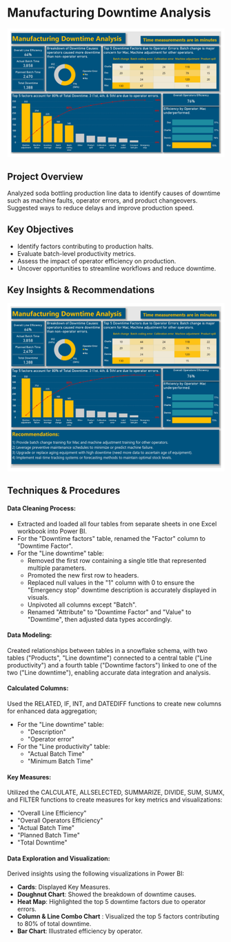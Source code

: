 # Manufacturing Downtime Analysis

![manufacturing downtime report_1.jpg](https://github.com/jakejosh6751/Manufacturing-Downtime-Analysis-/blob/main/manufacturing%20downtime%20report_1.jpg)

## Project Overview
Analyzed soda bottling production line data to identify causes of downtime such as machine faults, operator errors, and product changeovers. Suggested ways to reduce delays and improve production speed.

## Key Objectives
- Identify factors contributing to production halts.
- Evaluate batch-level productivity metrics.
- Assess the impact of operator efficiency on production.
- Uncover opportunities to streamline workflows and reduce downtime.

## Key Insights & Recommendations

![manufacturing downtime report_2.jpg](https://github.com/jakejosh6751/Manufacturing-Downtime-Analysis-/blob/main/manufacturing%20downtime%20report_2.jpg)

## Techniques & Procedures

#### Data Cleaning Process:

* Extracted and loaded all four tables from separate sheets in one Excel workbook into Power BI.
* For the "Downtime factors" table, renamed the "Factor" column to "Downtime Factor".
* For the "Line downtime" table:
  - Removed the first row containing a single title that represented multiple parameters.
  - Promoted the new first row to headers.
  - Replaced null values in the "1" column with 0 to ensure the "Emergency stop" downtime description is accurately displayed in visuals.
  - Unpivoted all columns except "Batch".
  - Renamed "Attribute" to "Downtime Factor" and "Value" to "Downtime",  then adjusted data types accordingly.

#### Data Modeling:
Created relationships between tables in a snowflake schema, with two tables ("Products", "Line downtime") connected to a central table ("Line productivity") and a fourth table ("Downtime factors") linked to one of the two ("Line downtime"), enabling accurate data integration and analysis.

#### Calculated Columns:
Used the RELATED, IF, INT, and DATEDIFF functions to create new columns for enhanced data aggregation;
* For the "Line downtime" table:
  - "Description"
  - "Operator error"
* For the "Line productivity" table:
  - "Actual Batch Time"
  - "Minimum Batch Time"

#### Key Measures:
Utilized the CALCULATE, ALLSELECTED, SUMMARIZE, DIVIDE, SUM, SUMX, and FILTER functions to create measures for key metrics and visualizations:
- "Overall Line Efficiency"
- "Overall Operators Efficiency"
- "Actual Batch Time"
- "Planned Batch Time"
- "Total Downtime"


#### Data Exploration and Visualization:
Derived insights using the following visualizations in Power BI:

- **Cards**: Displayed Key Measures.
- **Doughnut Chart**: Showed the breakdown of downtime causes.
- **Heat Map**: Highlighted the top 5 downtime factors due to operator errors.
- **Column & Line Combo Chart** : Visualized the top 5 factors contributing to 80% of total downtime.
- **Bar Chart**: Illustrated efficiency by operator.
